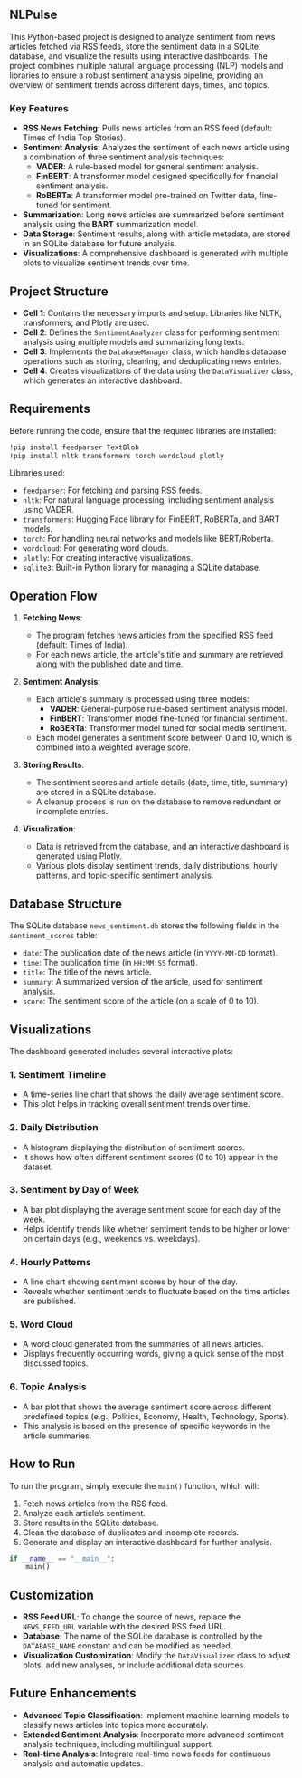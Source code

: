 ## NLPulse

This Python-based project is designed to analyze sentiment from news articles fetched via RSS feeds, store the sentiment data in a SQLite database, and visualize the results using interactive dashboards. The project combines multiple natural language processing (NLP) models and libraries to ensure a robust sentiment analysis pipeline, providing an overview of sentiment trends across different days, times, and topics.

### Key Features

- **RSS News Fetching**: Pulls news articles from an RSS feed (default: Times of India Top Stories).
- **Sentiment Analysis**: Analyzes the sentiment of each news article using a combination of three sentiment analysis techniques:
  - **VADER**: A rule-based model for general sentiment analysis.
  - **FinBERT**: A transformer model designed specifically for financial sentiment analysis.
  - **RoBERTa**: A transformer model pre-trained on Twitter data, fine-tuned for sentiment.
- **Summarization**: Long news articles are summarized before sentiment analysis using the **BART** summarization model.
- **Data Storage**: Sentiment results, along with article metadata, are stored in an SQLite database for future analysis.
- **Visualizations**: A comprehensive dashboard is generated with multiple plots to visualize sentiment trends over time.

## Project Structure

- **Cell 1**: Contains the necessary imports and setup. Libraries like NLTK, transformers, and Plotly are used.
- **Cell 2**: Defines the `SentimentAnalyzer` class for performing sentiment analysis using multiple models and summarizing long texts.
- **Cell 3**: Implements the `DatabaseManager` class, which handles database operations such as storing, cleaning, and deduplicating news entries.
- **Cell 4**: Creates visualizations of the data using the `DataVisualizer` class, which generates an interactive dashboard.

## Requirements

Before running the code, ensure that the required libraries are installed:

```bash
!pip install feedparser TextBlob
!pip install nltk transformers torch wordcloud plotly
```

Libraries used:
- `feedparser`: For fetching and parsing RSS feeds.
- `nltk`: For natural language processing, including sentiment analysis using VADER.
- `transformers`: Hugging Face library for FinBERT, RoBERTa, and BART models.
- `torch`: For handling neural networks and models like BERT/Roberta.
- `wordcloud`: For generating word clouds.
- `plotly`: For creating interactive visualizations.
- `sqlite3`: Built-in Python library for managing a SQLite database.


## Operation Flow

1. **Fetching News**:
    - The program fetches news articles from the specified RSS feed (default: Times of India).
    - For each news article, the article's title and summary are retrieved along with the published date and time.

2. **Sentiment Analysis**:
    - Each article's summary is processed using three models:
      - **VADER**: General-purpose rule-based sentiment analysis model.
      - **FinBERT**: Transformer model fine-tuned for financial sentiment.
      - **RoBERTa**: Transformer model tuned for social media sentiment.
    - Each model generates a sentiment score between 0 and 10, which is combined into a weighted average score.

3. **Storing Results**:
    - The sentiment scores and article details (date, time, title, summary) are stored in a SQLite database.
    - A cleanup process is run on the database to remove redundant or incomplete entries.

4. **Visualization**:
    - Data is retrieved from the database, and an interactive dashboard is generated using Plotly.
    - Various plots display sentiment trends, daily distributions, hourly patterns, and topic-specific sentiment analysis.

## Database Structure

The SQLite database `news_sentiment.db` stores the following fields in the `sentiment_scores` table:

- `date`: The publication date of the news article (in `YYYY-MM-DD` format).
- `time`: The publication time (in `HH:MM:SS` format).
- `title`: The title of the news article.
- `summary`: A summarized version of the article, used for sentiment analysis.
- `score`: The sentiment score of the article (on a scale of 0 to 10).

## Visualizations

The dashboard generated includes several interactive plots:

### 1. **Sentiment Timeline**
   - A time-series line chart that shows the daily average sentiment score.
   - This plot helps in tracking overall sentiment trends over time.

### 2. **Daily Distribution**
   - A histogram displaying the distribution of sentiment scores.
   - It shows how often different sentiment scores (0 to 10) appear in the dataset.

### 3. **Sentiment by Day of Week**
   - A bar plot displaying the average sentiment score for each day of the week.
   - Helps identify trends like whether sentiment tends to be higher or lower on certain days (e.g., weekends vs. weekdays).

### 4. **Hourly Patterns**
   - A line chart showing sentiment scores by hour of the day.
   - Reveals whether sentiment tends to fluctuate based on the time articles are published.

### 5. **Word Cloud**
   - A word cloud generated from the summaries of all news articles.
   - Displays frequently occurring words, giving a quick sense of the most discussed topics.

### 6. **Topic Analysis**
   - A bar plot that shows the average sentiment score across different predefined topics (e.g., Politics, Economy, Health, Technology, Sports).
   - This analysis is based on the presence of specific keywords in the article summaries.

## How to Run

To run the program, simply execute the `main()` function, which will:

1. Fetch news articles from the RSS feed.
2. Analyze each article’s sentiment.
3. Store results in the SQLite database.
4. Clean the database of duplicates and incomplete records.
5. Generate and display an interactive dashboard for further analysis.

```python
if __name__ == "__main__":
    main()
```

## Customization

- **RSS Feed URL**: To change the source of news, replace the `NEWS_FEED_URL` variable with the desired RSS feed URL.
- **Database**: The name of the SQLite database is controlled by the `DATABASE_NAME` constant and can be modified as needed.
- **Visualization Customization**: Modify the `DataVisualizer` class to adjust plots, add new analyses, or include additional data sources.

## Future Enhancements

- **Advanced Topic Classification**: Implement machine learning models to classify news articles into topics more accurately.
- **Extended Sentiment Analysis**: Incorporate more advanced sentiment analysis techniques, including multilingual support.
- **Real-time Analysis**: Integrate real-time news feeds for continuous analysis and automatic updates.
